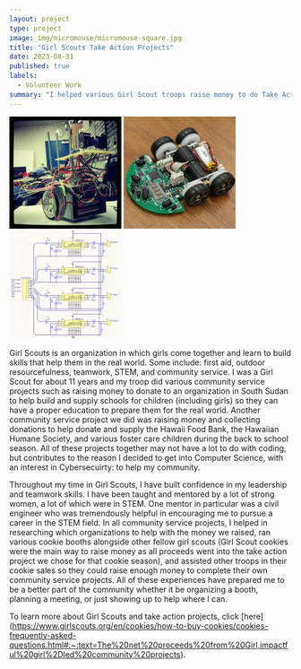 ```yaml
---
layout: project
type: project
image: img/micromouse/micromouse-square.jpg
title: "Girl Scouts Take Action Projects"
date: 2023-08-31
published: true
labels:
  - Volunteer Work
summary: "I helped various Girl Scout troops raise money to do Take Action projects throughout the community both as a girl scout and as an adult."
---
```


<div class="text-center p-4">
  <img width="200px" src="../img/micromouse/micromouse-robot.png" class="img-thumbnail" >
  <img width="200px" src="../img/micromouse/micromouse-robot-2.jpg" class="img-thumbnail" >
  <img width="200px" src="../img/micromouse/micromouse-circuit.png" class="img-thumbnail" >
</div>

Girl Scouts is an organization in which girls come together and learn to build skills that help them in the real world. Some include: first aid, outdoor resourcefulness, teamwork, STEM, and community service. I was a Girl Scout for about 11 years and my troop did various community service projects such as raising money to donate to an organization in South Sudan to help build and supply schools for children (including girls) so they can have a proper education to prepare them for the real world. Another community service project we did was raising money and collecting donations to help donate and supply the Hawaii Food Bank, the Hawaiian Humane Society, and various foster care children during the back to school season. All of these projects together may not have a lot to do with coding, but contributes to the reason I decided to get into Computer Science, with an interest in Cybersecuirty: to help my community.

Throughout my time in Girl Scouts, I have built confidence in my leadership and teamwork skills. I have been taught and mentored by a lot of strong women, a lot of which were in STEM. One mentor in particular was a civil engineer who was tremendously helpful in encouraging me to pursue a career in the STEM field. In all community service projects, I helped in researching which organizations to help with the money we raised, ran various cookie booths alongside other fellow girl scouts (Girl Scout cookies were the main way to raise money as all proceeds went into the take action project we chose for that cookie season), and assisted other troops in their cookie sales so they could raise enough money to complete their own community service projects. All of these experiences have prepared me to be a better part of the community whether it be organizing a booth, planning a meeting, or just showing up to help where I can.




To learn more about Girl Scouts and take action projects, click [here] (https://www.girlscouts.org/en/cookies/how-to-buy-cookies/cookies-frequently-asked-questions.html#:~:text=The%20net%20proceeds%20from%20Girl,impactful%20girl%2Dled%20community%20projects).

